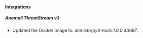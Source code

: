 #### Integrations
##### Anomali ThreatStream v3
- Updated the Docker image to: *demisto/py3-tools:1.0.0.43697*.
